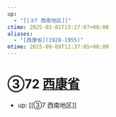 ```yaml
---
up:
  - "[[③7 西南地区]]"
ctime: 2025-03-01T13:27:07+08:00
aliases:
  - "[西康省](1928-1955)"
mtime: 2025-09-09T12:37:05+08:00
---
```


# ③72 [西康省](1928-1955)

- up: [[③7 西南地区]]
